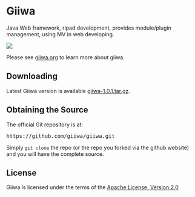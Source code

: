 <h1>Giiwa</h1>
<p>Java Web framework, ripad development, provides module/plugin management, using MV in web developing.</p>
<p><img src="http://giiwa.org/docs/images/mv.png"/></p>
<p>Please see <a href="http://giiwa.org">giiwa.org</a> to learn more about giiwa.</p>

<h2>Downloading</h2>
<p>Latest Giiwa version is available <a href="http://giiwa.org/archive/giiwa-1.0.1.tar.gz">giiwa-1.0.1.tar.gz</a>.</p>

<h2>Obtaining the Source</h2>
<p>The official Git repository is at:</p>
<pre>https://github.com/giiwa/giiwa.git</pre>
<p>Simply <code>git clone</code> the repo (or the repo you forked via the github website) and you will have the complete source.</p>

<h2>License</h2>
<p>Giiwa is licensed under the terms of the <a href="http://www.apache.org/licenses/LICENSE-2.0.html">Apache License, Version 2.0</a></p>
